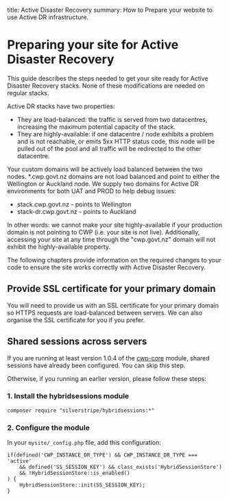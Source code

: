 title: Active Disaster Recovery
summary: How to Prepare your website to use Active DR infrastructure.

# Preparing your site for Active Disaster Recovery

This guide describes the steps needed to get your site ready for Active Disaster Recovery stacks. None of these
modifications are needed on regular stacks.

Active DR stacks have two properties:

 * They are load-balanced: the traffic is served from two datacentres, increasing the maximum potential capacity of the
 stack.
 * They are highly-available: if one datacentre / node exhibits a problem and is not reachable, or emits 5xx HTTP status
 code, this node will be pulled out of the pool and all traffic will be redirected to the other datacentre.


Your custom domains will be actively load balanced between the two nodes. *.cwp.govt.nz domains are not load balanced and point to either the Wellington or Auckland node. We supply two domains for Active DR environments for both UAT and PROD to help debug issues:
 * stack.cwp.govt.nz - points to Wellington
 * stack-dr.cwp.govt.nz - points to Auckland


<div class="warning" markdown='1'>
In other words: we cannot make your site highly-available if your production domain is not pointing to CWP (i.e. your
site is not live).  Additionally, accessing your site at any time through the "cwp.govt.nz" domain will not exhibit the
highly-available property.
</div>

The following chapters provide information on the required changes to your code to ensure the site works correctly with
Active Disaster Recovery.

## Provide SSL certificate for your primary domain

You will need to provide us with an SSL certificate for your primary domain so HTTPS requests
are load-balanced between servers. We can also organise the SSL certificate for you if you prefer.

## Shared sessions across servers

If you are running at least version 1.0.4 of the [cwp-core](https://gitlab.cwp.govt.nz/cwp/cwp-core) module, shared
sessions have already been configured. You can skip this step.

Otherwise, if you running an earlier version, please follow these steps:

### 1. Install the hybridsessions module

	composer require "silverstripe/hybridsessions:*"

### 2. Configure the module

In your `mysite/_config.php` file, add this configuration:

	if(defined('CWP_INSTANCE_DR_TYPE') && CWP_INSTANCE_DR_TYPE === 'active'
		&& defined('SS_SESSION_KEY') && class_exists('HybridSessionStore')
		&& !HybridSessionStore::is_enabled()
	) {
		HybridSessionStore::init(SS_SESSION_KEY);
	}
